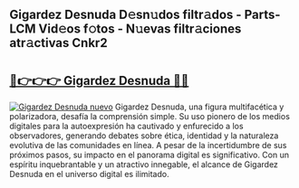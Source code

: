 ## Gigardez Desnuda D𝚎sn𝚞dos filtr𝚊dos - Parts-LCM Vid𝚎os f𝚘tos - N𝚞evas filtr𝚊ciones atr𝚊ctivas Cnkr2

# <h2><a href="http://mbc39o.tromn.icu/?c=Gigardez+Desnuda">🔗👉👉👉 Gigardez Desnuda 🔗🔗</a></h2>

[![Gigardez Desnuda nuevo](https://i.imgur.com/pEAQMta.gif)](http://mbc39o.tromn.icu/?c=Gigardez+Desnuda)
Gigardez Desnuda, una figura multifacética y polarizadora, desafía la comprensión simple. Su uso pionero de los medios digitales para la autoexpresión ha cautivado y enfurecido a los observadores, generando debates sobre ética, identidad y la naturaleza evolutiva de las comunidades en línea. A pesar de la incertidumbre de sus próximos pasos, su impacto en el panorama digital es significativo. Con un espíritu inquebrantable y un atractivo innegable, el alcance de Gigardez Desnuda en el universo digital es ilimitado.
